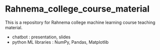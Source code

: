 # Rahnema_college_course_material

This is a repository for Rahnema college machine learning course teaching material.

* chatbot : presentation, slides
* python ML libraries : NumPy, Pandas, Matplotlib
